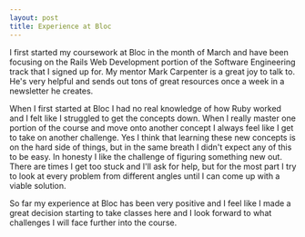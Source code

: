 ```yaml
---
layout: post
title: Experience at Bloc
---
```


I first started my coursework at Bloc in the month of March and have been focusing on the Rails Web Development portion of the Software Engineering track that I signed up for. My mentor Mark Carpenter is a great joy to talk to. He's very helpful and sends out tons of great resources once a week in a newsletter he creates.

When I first started at Bloc I had no real knowledge of how Ruby worked and I felt like I struggled to get the concepts down. When I really master one portion of the course and move onto another concept I always feel like I get to take on another challenge. Yes I think that learning these new concepts is on the hard side of things, but in the same breath I didn't expect any of this to be easy. In honesty I like the challenge of figuring something new out. There are times I get too stuck and I'll ask for help, but for the most part I try to look at every problem from different angles until I can come up with a viable solution.

So far my experience at Bloc has been very positive and I feel like I made a great decision starting to take classes here and I look forward to what challenges I will face further into the course. 
